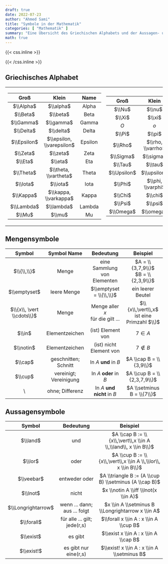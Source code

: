 ```yaml
---
draft: true
date: 2022-07-23
author: "Ahmed Sami"
title: "Symbole in der Mathematik"
categories: [ "Mathematik" ]
summary: "Eine Übersicht des Griechischen Alphabets und der Aussagen- und Mengensymbole."
math: true
---
```


{{< css.inline >}}

<style>
@media screen and (min-width:800px) {
    .post-content table th {font-size: 1.2rem;min-width: 113px;}
}
@media screen and (min-width:600px) {
    .table-desktop {display: block;}
    .table-mobile {display: none;}
}
@media screen and (max-width:600px) {
    .table-mobile table th {font-size: 1.2rem;min-width: 113px;}
    .table-desktop {display: none;}
    .table-mobile {display: block;}
}
</style>

{{< /css.inline >}}

## Griechisches Alphabet

<table class="table-desktop">
<tbody>
<tr><td style="border: 0; border-right: 4px solid var(--border);">

|    Groß     |           Klein           |  Name   |
|:-----------:|:-------------------------:|:-------:|
|  $\\Alpha$  |         $\\alpha$         |  Alpha  |
|  $\\Beta$   |         $\\beta$          |  Beta   |
|  $\\Gamma$  |         $\\gamma$         |  Gamma  |
|  $\\Delta$  |         $\\delta$         |  Delta  |
| $\\Epsilon$ | $\\epsilon, \\varepsilon$ | Epsilon |
|  $\\Zeta$   |         $\\zeta$          |  Zeta   |
|   $\\Eta$   |          $\\eta$          |   Eta   |
|  $\\Theta$  |   $\\theta, \\vartheta$   |  Theta  |
|  $\\Iota$   |         $\\iota$          |  Iota   |
|  $\\Kappa$  |   $\\kappa, \\varkappa$   |  Kappa  |
| $\\Lambda$  |        $\\lambda$         | Lambda  |
|   $\\Mu$    |          $\\mu$           |   Mu    |

</td><td style="border: 0">

|    Groß     |       Klein       |  Name   |
|:-----------:|:-----------------:|:-------:|
|   $\\Nu$    |      $\\nu$       |   Nu    |
|   $\\Xi$    |      $\\xi$       |   Xi    |
|     $O$     |        $o$        | Omikron |
|   $\\Pi$    |      $\\pi$       |   Pi    |
|   $\\Rho$   | $\\rho, \\varrho$ |   Rho   |
|  $\\Sigma$  |     $\\sigma$     |  Sigma  |
|   $\\Tau$   |      $\\tau$      |   Tau   |
| $\\Upsilon$ |    $\\upsilon$    | Upsilon |
|   $\\Phi$   | $\\phi, \\varphi$ |   Phi   |
|   $\\Chi$   |      $\\chi$      |   Chi   |
|   $\\Psi$   |      $\\psi$      |   Psi   |
|  $\\Omega$  |     $\\omega$     |  Omega  |
</td></tr></tbody> </table>

<table class="table-mobile">
<tbody>
<td style="border: 0">

|    Groß     |           Klein           |  Name   |
|:-----------:|:-------------------------:|:-------:|
|  $\\Alpha$  |         $\\alpha$         |  Alpha  |
|  $\\Beta$   |         $\\beta$          |  Beta   |
|  $\\Gamma$  |         $\\gamma$         |  Gamma  |
|  $\\Delta$  |         $\\delta$         |  Delta  |
| $\\Epsilon$ | $\\epsilon, \\varepsilon$ | Epsilon |
|  $\\Zeta$   |         $\\zeta$          |  Zeta   |
|   $\\Eta$   |          $\\eta$          |   Eta   |
|  $\\Theta$  |   $\\theta, \\vartheta$   |  Theta  |
|  $\\Iota$   |         $\\iota$          |  Iota   |
|  $\\Kappa$  |   $\\kappa, \\varkappa$   |  Kappa  |
| $\\Lambda$  |        $\\lambda$         | Lambda  |
|   $\\Mu$    |          $\\mu$           |   Mu    |
|   $\\Nu$    |          $\\nu$           |   Nu    |
|   $\\Xi$    |          $\\xi$           |   Xi    |
|     $O$     |            $o$            | Omikron |
|   $\\Pi$    |          $\\pi$           |   Pi    |
|   $\\Rho$   |          $\\rho$          |   Rho   |
|  $\\Sigma$  |         $\\sigma$         |  Sigma  |
|   $\\Tau$   |          $\\tau$          |   Tau   |
| $\\Upsilon$ |        $\\upsilon$        | Upsilon |
|   $\\Phi$   |     $\\phi, \\varphi$     |   Phi   |
|   $\\Chi$   |          $\\chi$          |   Chi   |
|   $\\Psi$   |          $\\psi$          |   Psi   |
|  $\\Omega$  |         $\\omega$         |  Omega  |

</td>
</tbody>
</table>

## Mengensymbole

|           Symbol           |      Symbol Name       |              Bedeutung              |                  Beispiel                  |
|:--------------------------:|:----------------------:|:-----------------------------------:|:------------------------------------------:|
|        $\\{\\,\\}$         |         Menge          |     eine Sammlung von Elementen     |   $A = \\{3,7,9\\}$<br>$B = \\{2,3,9\\}$   |
|        $\\emptyset$        |      leere Menge       |      $\\emptyset = \\{\\,\\}$       |             ein leerer Beutel              |
| $\\{x\\, \vert \\cdots\\}$ |         Menge          | Menge aller $x$<br>für die gilt ... | $\\{x\\,\vert\\,x$ ist eine Primzahl $\\}$ |
|           $\\in$           |     Elementzeichen     |          (ist) Element von          |                 $7 \in A$                  |
|         $\\notin$          |     Elementzeichen     |       (ist) nicht Element von       |                $7 \notin B$                |
|          $\\cap$           |  geschnitten; Schnitt  |        In $A$ **und** in $B$        |          $A \\cap B = \\{3,9\\}$           |
|          $\\cup$           | vereinigt; Vereinigung |       In $A$ **oder** in $B$        |        $A \\cup B = \\{2,3,7,9\\}$         |
|             \              |    ohne; Differenz     |     In $A$ **und nicht** in $B$     |         $A \\setminus B = \\{7\\}$         |

## Aussagensymbole

|       Symbol       |          Bedeutung           |                            Beispiel                             |
|:------------------:|:----------------------------:|:---------------------------------------------------------------:|
|      $\\land$      |             und              | $A \\cap B := \\{x\\,\vert\\,x \\in A \\,\\land\\, x \\in B\\}$ |
|      $\\lor$       |             oder             | $A \\cup B := \\{x\\,\vert\\,x \\in A \\,\\lor\\, x \\in B\\}$  |
|     $\\veebar$     |        entweder oder         |     $A \\triangle B := (A \\cup B) \\setminus (A \\cap B)$      |
|      $\\lnot$      |            nicht             |              $x \\notin A \\iff \\lnot(x \\in A)$               |
| $\\Longrightarrow$ | wenn ... dann; aus ... folgt |        $x \\in A \\setminus B \\Longrightarrow x \\in A$        |
|     $\\forall$     | für alle ... gilt; jede(r,s) |             $\\forall x \\in A : x \\in A \\cup B$              |
|     $\\exist$      |           es gibt            |              $\\exist x \\in A : x \\in A \\cap B$              |
|     $\\exist!$     |    es gibt nur eine(r,s)     |           $\\exist! x \\in A : x \\in A \\setminus B$           |